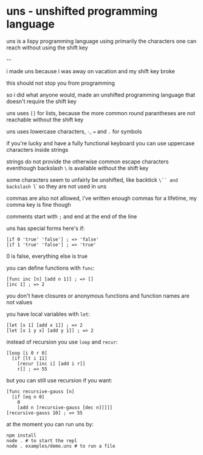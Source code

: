 # uns - unshifted programming language

uns is a lispy programming language using primarily the characters one can reach without using the shift key

--

i made uns because i was away on vacation and my shift key broke

this should not stop you from programming

so i did what anyone would, made an unshifted programming language that doesn't require the shift key

uns uses `[]` for lists, because the more common round parantheses are not reachable without the shift key

uns uses lowercase characters, `-`, `=` and `.` for symbols

if you're lucky and have a fully functional keyboard you can use uppercase characters inside strings

strings do not provide the otherwise common escape characters eventhough backslash `\` is available without the shift key

some characters seem to unfairly be unshifted, like backtick `\`` and backslash `\\` so they are not used in uns

commas are also not allowed, i've written enough commas for a lifetime, my comma key is fine though

comments start with `;` and end at the end of the line

uns has special forms here's if:

```
[if 0 'true' 'false'] ; => 'false'
[if 1 'true' 'false'] ; => 'true' 
```
0 is false, everything else is true

you can define functions with `func`:
```
[func inc [n] [add n 1]] ; => []
[inc 1] ; => 2
```
you don't have closures or anonymous functions and function names are not values

you have local variables with `let`:
```
[let [x 1] [add x 1]] ; => 2
[let [x 1 y x] [add y 1]] ; => 2
```

instead of recursion you use `loop` and `recur`:
```
[loop [i 0 r 0]
  [if [lt i 11]
    [recur [inc i] [add i r]]
    r]] ; => 55
```

but you can still use recursion if you want:
```
[func recursive-gauss [n]
  [if [eq n 0]
    0
    [add n [recursive-gauss [dec n]]]]]
[recursive-gauss 10] ; => 55
```

at the moment you can run uns by:

```
npm install
node . # to start the repl
node . examples/demo.uns # to run a file
```
